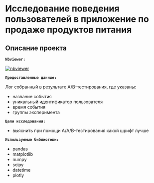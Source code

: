 # Исследование поведения пользователей в приложение по продаже продуктов питания

## Описание проекта

**`Nbviewer:`** 

[![nbviewer](https://img.shields.io/badge/VIEW-nbviewer-orange)](**)

**`Предоставленные данные:`**

Лог собранный в результате A/B-тестирования, где указаны:
* название события
* уникальный идентификатор пользователя
* время события
* группы эксперимента

**`Цели исследования:`** 
* выяснить при помощи A/A/B-тестирования какой шрифт лучше

**`Используемые библиотеки:`**
* pandas
* matplotlib
* numpy
* scipy
* datetime
* plotly 
